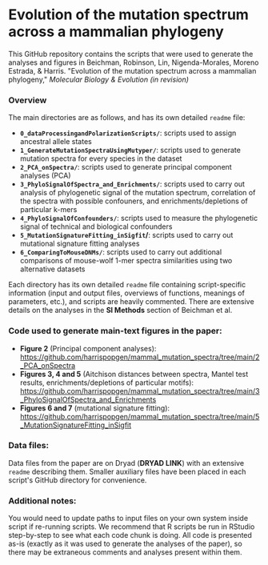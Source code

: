 # Evolution of the mutation spectrum across a mammalian phylogeny

This GitHub repository contains the scripts that were used to generate the analyses and figures in Beichman, Robinson, Lin, Nigenda-Morales, Moreno Estrada, & Harris. 
"Evolution of the mutation spectrum across a mammalian phylogeny," _Molecular Biology & Evolution (in revision)_

### Overview
The main directories are as follows, and has its own detailed `readme` file:

* **`0_dataProcessingandPolarizationScripts/`**: scripts used to assign ancestral allele states 
* **`1_GenerateMutationSpectraUsingMutyper/`**: scripts used to generate mutation spectra for every species in the dataset
* **`2_PCA_onSpectra/`**: scripts used to generate principal component analyses (PCA)
* **`3_PhyloSignalOfSpectra_and_Enrichments/`**: scripts used to carry out analysis of phylogenetic signal of the mutation spectrum, correlation of the spectra with possible confouners, and enrichments/depletions of particular k-mers
* **`4_PhyloSignalOfConfounders/`**: scripts used to measure the phylogenetic signal of technical and biological confounders
* **`5_MutationSignatureFitting_inSigfit`/**: scripts used to carry out mutational signature fitting analyses
* **`6_ComparingToMouseDNMs/`**: scripts used to carry out additional comparisons of mouse-wolf 1-mer spectra similarities using two alternative datasets


Each directory has its own detailed `readme` file containing script-specific information (input and output files, overviews of functions, meanings of parameters, etc.), and scripts are heavily commented. There are extensive details on the analyses in the **SI Methods** section of Beichman et al.

### Code used to generate main-text figures in the paper:
* **Figure 2** (Principal component analyses): https://github.com/harrispopgen/mammal_mutation_spectra/tree/main/2_PCA_onSpectra
* **Figures 3, 4 and 5** (Aitchison distances between spectra, Mantel test results, enrichments/depletions of particular motifs): https://github.com/harrispopgen/mammal_mutation_spectra/tree/main/3_PhyloSignalOfSpectra_and_Enrichments
* **Figures 6 and 7** (mutational signature fitting): https://github.com/harrispopgen/mammal_mutation_spectra/tree/main/5_MutationSignatureFitting_inSigfit

### Data files:

Data files from the paper are on Dryad (**DRYAD LINK**) with an extensive `readme` describing them. Smaller auxiliary files have been placed in each script's GitHub directory for convenience. 


### Additional notes: 
You would need to update paths to input files on your own system inside script if re-running scripts. We recommend that R scripts be run in RStudio step-by-step to see what each code chunk is doing. All code is presented as-is (exactly as it was used to generate the analyses of the paper), so there may be extraneous comments and analyses present within them.
